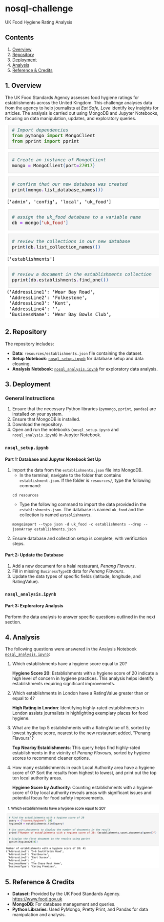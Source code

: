# nosql-challenge
UK Food Hygiene Rating Analysis

## Contents
1. [Overview](#1-overview)
2. [Repository](#2-repository)
3. [Deployment](#3-deployment)
4. [Analysis](#4-analysis)
5. [Reference & Credits](#5-reference--credits)


## 1. Overview
The UK Food Standards Agency assesses food hygiene ratings for establishments across the United Kingdom. This challenge analyses data from the agency to help journalists at *Eat Safe, Love* identify key insights for articles. The analysis is carried out using MongoDB and Jupyter Notebooks, focusing on data manipulation, updates, and exploratory queries.

![MongoDB](images/mongodb.png)

## 2. Repository
The repository includes:
- **Data**: `resources/establishments.json` file containing the dataset.
- **Setup Notebook**: [`nosql_setup.ipynb`](nosql_setup.ipynb) for database setup and data cleaning.
- **Analysis Notebook**: [`nosql_analysis.ipynb`](nosql_analysis.ipynb) for exploratory data analysis.

## 3. Deployment

### General Instructions
1. Ensure that the necessary Python libraries (`pymongo`, `pprint`, `pandas`) are installed on your system.
2. Ensure that MongoDB is installed.
3. Download the repository.
4. Open and run the notebooks (`nosql_setup.ipynb` and `nosql_analysis.ipynb`) in Jupyter Notebook.

### `nosql_setup.ipynb`
#### Part 1: Database and Jupyter Notebook Set Up
1. Import the data from the `establishments.json` file into MongoDB.
   - In the terminal, navigate to the folder that contains `establishment.json`. If the folder is `resources/`, type the following command:
   ```
   cd resources
   ```
   - Type the following command to import the data provided in the `establishments.json`. The database is named `uk_food` and the collection is named `establishments`.
   ```
   mongoimport --type json -d uk_food -c establishments --drop --jsonArray establishments.json
   ```
2. Ensure database and collection setup is complete, with verification steps.

#### Part 2: Update the Database
1. Add a new document for a halal restaurant, *Penang Flavours*.
2. Fill in missing `BusinessTypeID` data for *Penang Flavours*.
3. Update the data types of specific fields (latitude, longitude, and RatingValue).

### `nosql_analysis.ipynb`
#### Part 3: Exploratory Analysis
Perform the data analysis to answer specific questions outlined in the next section.

## 4. Analysis
The following questions were answered in the Analysis Notebook [`nosql_analysis.ipynb`](nosql_analysis.ipynb):

1. Which establishments have a hygiene score equal to 20?

   **Hygiene Score 20**: Establishments with a hygiene score of 20 indicate a high level of concern in hygiene practices. This analysis helps identify establishments requiring significant improvements.

2. Which establishments in London have a RatingValue greater than or equal to 4?

   **High Rating in London**: Identifying highly-rated establishments in London assists journalists in highlighting exemplary places for food hygiene.

3. What are the top 5 establishments with a RatingValue of 5, sorted by lowest hygiene score, nearest to the new restaurant added, "Penang Flavours"?

   **Top Nearby Establishments**: This query helps find highly-rated establishments in the vicinity of *Penang Flavours*, sorted by hygiene scores to recommend cleaner options.

4. How many establishments in each Local Authority area have a hygiene score of 0? Sort the results from highest to lowest, and print out the top ten local authority areas.

   **Hygiene Score by Authority**: Counting establishments with a hygiene score of 0 by local authority reveals areas with significant issues and potential focus for food safety improvements.

![Query](images/query.png)

## 5. Reference & Credits
- **Dataset**: Provided by the UK Food Standards Agency. https://www.food.gov.uk
- **MongoDB**: For database management and queries.
- **Python Libraries**: Used PyMongo, Pretty Print, and Pandas for data manipulation and analysis.
